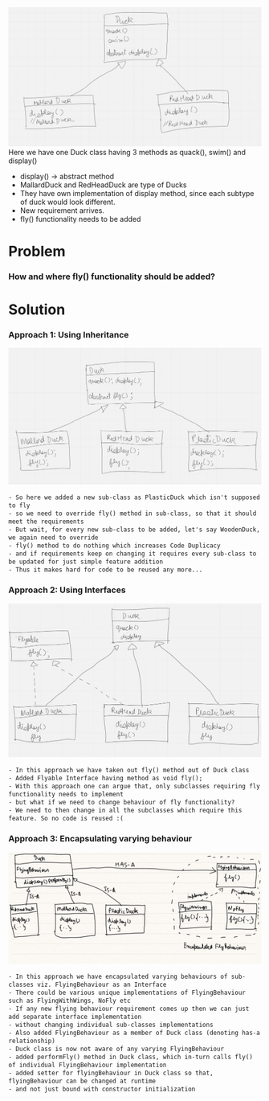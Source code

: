 ![img_1.png](img_1.png)
Here we have one Duck class having 3 methods as quack(), swim() and display()

- display() -> abstract method
- MallardDuck and RedHeadDuck are type of Ducks
- They have own implementation of display method, since each subtype of duck would look different.
- New requirement arrives.
- fly() functionality needs to be added

# Problem
### How and where fly() functionality should be added?

# Solution
### Approach 1: Using Inheritance
![img.png](img.png)

    - So here we added a new sub-class as PlasticDuck which isn't supposed to fly
    - so we need to override fly() method in sub-class, so that it should meet the requirements
    - But wait, for every new sub-class to be added, let's say WoodenDuck, we again need to override
    - fly() method to do nothing which increases Code Duplicacy
    - and if requirements keep on changing it requires every sub-class to be updated for just simple feature addition
    - Thus it makes hard for code to be reused any more...
### Approach 2: Using Interfaces
![img_2.png](img_2.png)

    - In this approach we have taken out fly() method out of Duck class
    - Added Flyable Interface having method as void fly();
    - With this approach one can argue that, only subclasses requiring fly functionality needs to implement
    - but what if we need to change behaviour of fly functionality?
    - We need to then change in all the subclasses which require this feature. So no code is reused :(
### Approach 3: Encapsulating varying behaviour 
![img_4.png](img_4.png)

    - In this approach we have encapsulated varying behaviours of sub-classes viz. FlyingBehaviour as an Interface
    - There could be various unique implementations of FlyingBehaviour such as FlyingWithWings, NoFly etc
    - If any new flying behaviour requirement comes up then we can just add separate interface implementation
    - without changing individual sub-classes implementations
    - Also added FlyingBehaviour as a member of Duck class (denoting has-a relationship)
    - Duck class is now not aware of any varying FlyingBehaviour
    - added performFly() method in Duck class, which in-turn calls fly() of individual FlyingBehaviour implementation
    - added setter for flyingBehaviour in Duck class so that, flyingBehaviour can be changed at runtime
    - and not just bound with constructor initialization